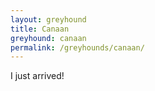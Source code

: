 ```yaml
---
layout: greyhound
title: Canaan
greyhound: canaan
permalink: /greyhounds/canaan/
---
```



I just arrived!